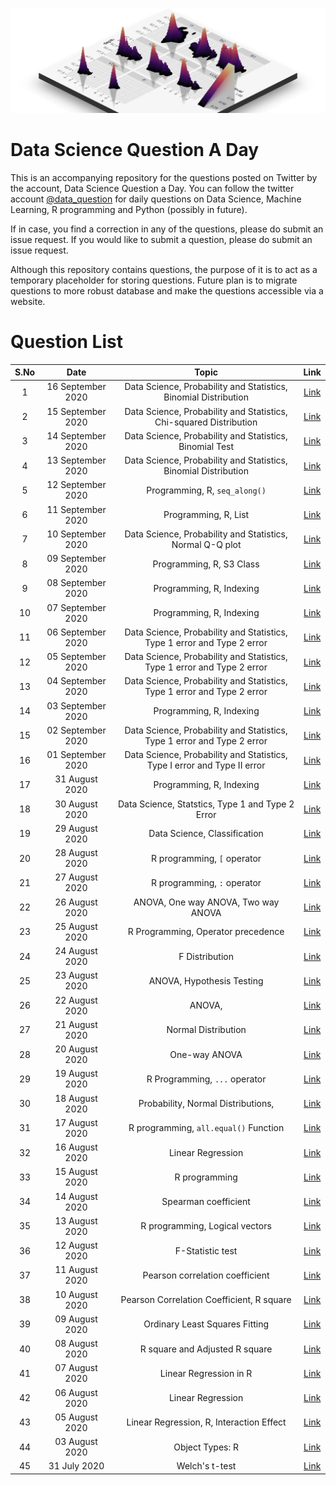 ![](logo.png)
# Data Science Question A Day

This is an accompanying repository for the questions posted on Twitter by the account, Data Science Question a Day. You can follow the twitter account [@data_question](https://twitter.com/data_question) for daily questions on Data Science, Machine Learning, R programming and Python (possibly in future).

If in case, you find a correction in any of the questions, please do submit an issue request. If you would like to submit a question, please do submit an issue request.

Although this repository contains questions, the purpose of it is to act as a temporary placeholder for storing questions. Future plan is to migrate questions to more robust database and make the questions accessible via a website.

# Question List

|S.No|Date|Topic|Link|
|:---:|:---:|:---:|:---:|
|1|16 September 2020|Data Science,  Probability and Statistics,  Binomial Distribution|[Link](./questions/q_16092020.md)|
|2|15 September 2020|Data Science,  Probability and Statistics,  Chi-squared Distribution|[Link](./questions/q_15092020.md)|
|3|14 September 2020|Data Science,  Probability and Statistics,  Binomial Test|[Link](./questions/q_14092020.md)|
|4|13 September 2020|Data Science,  Probability and Statistics,  Binomial Distribution|[Link](./questions/q_13092020.md)|
|5|12 September 2020|Programming,  R,  `seq_along()`|[Link](./questions/q_12092020.md)|
|6|11 September 2020|Programming,  R,  List|[Link](./questions/q_11092020.md)|
|7|10 September 2020|Data Science,  Probability and Statistics,  Normal Q-Q plot|[Link](./questions/q_10092020.md)|
|8|09 September 2020|Programming,  R,  S3 Class|[Link](./questions/q_09092020.md)|
|9|08 September 2020|Programming,  R,  Indexing|[Link](./questions/q_08092020.md)|
|10|07 September 2020|Programming,  R,  Indexing|[Link](./questions/q_07092020.md)|
|11|06 September 2020|Data Science,  Probability and Statistics,  Type 1 error and Type 2 error|[Link](./questions/q_06092020.md)|
|12|05 September 2020|Data Science,  Probability and Statistics,  Type 1 error and Type 2 error|[Link](./questions/q_05092020.md)|
|13|04 September 2020|Data Science,  Probability and Statistics,  Type 1 error and Type 2 error|[Link](./questions/q_04092020.md)|
|14|03 September 2020|Programming,  R,  Indexing|[Link](./questions/q_03092020.md)|
|15|02 September 2020|Data Science,  Probability and Statistics,  Type 1 error and Type 2 error|[Link](./questions/q_02092020.md)|
|16|01 September 2020|Data Science,  Probability and Statistics,  Type I error and Type II error|[Link](./questions/q_01092020.md)|
|17|31 August 2020|Programming,  R,  Indexing|[Link](./questions/q_31082020.md)|
|18|30 August 2020|Data Science,  Statstics,  Type 1 and Type 2 Error|[Link](./questions/q_30082020.md)|
|19|29 August 2020|Data Science,  Classification|[Link](./questions/q_29082020.md)|
|20|28 August 2020|R programming,  `[` operator|[Link](./questions/q_28082020.md)|
|21|27 August 2020|R programming,  `:` operator|[Link](./questions/q_27082020.md)|
|22|26 August 2020|ANOVA,  One way ANOVA,  Two way ANOVA|[Link](./questions/q_26082020.md)|
|23|25 August 2020|R Programming,  Operator precedence|[Link](./questions/q_25082020.md)|
|24|24 August 2020|F Distribution|[Link](./questions/q_24082020.md)|
|25|23 August 2020|ANOVA,  Hypothesis Testing|[Link](./questions/q_23082020.md)|
|26|22 August 2020|ANOVA, 	|[Link](./questions/q_22082020.md)|
|27|21 August 2020|Normal Distribution|[Link](./questions/q_21082020.md)|
|28|20 August 2020|One-way ANOVA|[Link](./questions/q_20082020.md)|
|29|19 August 2020|R Programming,  `...` operator|[Link](./questions/q_19082020.md)|
|30|18 August 2020|Probability,  Normal Distributions, 	|[Link](./questions/q_18082020.md)|
|31|17 August 2020|R programming,  `all.equal()` Function|[Link](./questions/q_17082020.md)|
|32|16 August 2020|Linear Regression|[Link](./questions/q_16082020.md)|
|33|15 August 2020|R programming|[Link](./questions/q_15082020.md)|
|34|14 August 2020|Spearman coefficient|[Link](./questions/q_14082020.md)|
|35|13 August 2020|R programming,  Logical vectors|[Link](./questions/q_13082020.md)|
|36|12 August 2020|F-Statistic test|[Link](./questions/q_12082020.md)|
|37|11 August 2020|Pearson correlation coefficient|[Link](./questions/q_11082020.md)|
|38|10 August 2020|Pearson Correlation Coefficient,  R square|[Link](./questions/q_10082020.md)|
|39|09 August 2020|Ordinary Least Squares Fitting|[Link](./questions/q_09082020.md)|
|40|08 August 2020|R square and Adjusted R square|[Link](./questions/q_08082020.md)|
|41|07 August 2020|Linear Regression in R|[Link](./questions/q_07082020.md)|
|42|06 August 2020|Linear Regression|[Link](./questions/q_06082020.md)|
|43|05 August 2020|Linear Regression,  R,  Interaction Effect|[Link](./questions/q_05082020.md)|
|44|03 August 2020|Object Types: R|[Link](./questions/q_03082020.md)|
|45|31 July 2020|Welch's t-test|[Link](./questions/q_31072020.md)|
